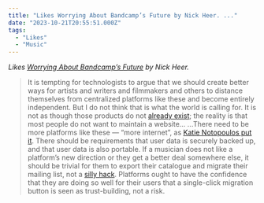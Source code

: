 ```yaml
---
title: "Likes Worrying About Bandcamp’s Future by Nick Heer. ..."
date: "2023-10-21T20:55:51.000Z"
tags: 
  - "Likes"
  - "Music"
---
```


_Likes [Worrying About Bandcamp’s Future](https://pxlnv.com/linklog/worrying-about-bandcamp/) by Nick Heer._

> It is tempting for technologists to argue that we should create better ways for artists and writers and filmmakers and others to distance themselves from centralized platforms like these and become entirely independent. But I do not think that is what the world is calling for. It is not as though those products do not [already exist](https://newsroom.squarespace.com/blog/squarespace-for-musicians); the reality is that most people do not want to maintain a website...
...There need to be more platforms like these — “more internet”, as [Katie Notopoulos put it](https://www.technologyreview.com/2023/10/17/1081194/how-to-fix-the-internet-online-discourse/). There should be requirements that user data is securely backed up, and that user data is also portable. If a musician does not like a platform’s new direction or they get a better deal somewhere else, it should be trivial for them to export their catalogue and migrate their mailing list, not a [silly hack](https://get.bandcamp.help/hc/en-us/articles/360007802354-I-lost-my-original-audio-files-Can-I-download-them-from-my-Bandcamp-account-). Platforms ought to have the confidence that they are doing so well for their users that a single-click migration button is seen as trust-building, not a risk.

